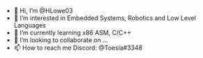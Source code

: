 - 👋 Hi, I’m @HLowe03
- 👀 I’m interested in Embedded Systems, Robotics and Low Level Languages
- 🌱 I’m currently learning x86 ASM, C/C++
- 💞️ I’m looking to collaborate on ...
- 📫 How to reach me Discord: @Toesia#3348

<!---
HLowe03/HLowe03 is a ✨ special ✨ repository because its `README.md` (this file) appears on your GitHub profile.
You can click the Preview link to take a look at your changes.
--->
